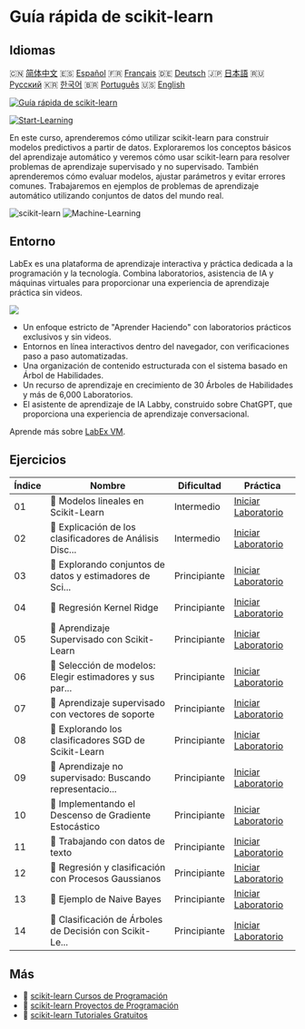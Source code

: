 # Guía rápida de scikit-learn

## Idiomas

🇨🇳 [简体中文](README_zh.md) 🇪🇸 [Español](README_es.md) 🇫🇷 [Français](README_fr.md) 🇩🇪 [Deutsch](README_de.md) 🇯🇵 [日本語](README_ja.md) 🇷🇺 [Русский](README_ru.md) 🇰🇷 [한국어](README_ko.md) 🇧🇷 [Português](README_pt.md) 🇺🇸 [English](README.md) 

[![Guía rápida de scikit-learn](https://cover-creator.labex.io/quick-start-with-scikit-learn.png?lang=es)](https://labex.io/es/courses/quick-start-with-scikit-learn)

[![Start-Learning](https://img.shields.io/badge/Start-Learning-whitesmoke?style=for-the-badge)](https://labex.io/es/courses/quick-start-with-scikit-learn)

En este curso, aprenderemos cómo utilizar scikit-learn para construir modelos predictivos a partir de datos. Exploraremos los conceptos básicos del aprendizaje automático y veremos cómo usar scikit-learn para resolver problemas de aprendizaje supervisado y no supervisado. También aprenderemos cómo evaluar modelos, ajustar parámetros y evitar errores comunes. Trabajaremos en ejemplos de problemas de aprendizaje automático utilizando conjuntos de datos del mundo real.

![scikit-learn](https://img.shields.io/badge/scikit-learn-whitesmoke?style=for-the-badge&logo=scikit-learn)
![Machine-Learning](https://img.shields.io/badge/Machine-Learning-whitesmoke?style=for-the-badge&logo=machine-learning)


## Entorno

LabEx es una plataforma de aprendizaje interactiva y práctica dedicada a la programación y la tecnología. Combina laboratorios, asistencia de IA y máquinas virtuales para proporcionar una experiencia de aprendizaje práctica sin videos.

![](https://tutorial-screenshot.getvm.io/images/vm-1725247253.png)

- Un enfoque estricto de "Aprender Haciendo" con laboratorios prácticos exclusivos y sin videos.
- Entornos en línea interactivos dentro del navegador, con verificaciones paso a paso automatizadas.
- Una organización de contenido estructurada con el sistema basado en Árbol de Habilidades.
- Un recurso de aprendizaje en crecimiento de 30 Árboles de Habilidades y más de 6,000 Laboratorios.
- El asistente de aprendizaje de IA Labby, construido sobre ChatGPT, que proporciona una experiencia de aprendizaje conversacional.

Aprende más sobre [LabEx VM](https://support.labex.io/using-labex/virtual-machine).

## Ejercicios

|   Índice | Nombre                                                   | Dificultad   | Práctica                                                                                                                                           |
|----------|----------------------------------------------------------|--------------|----------------------------------------------------------------------------------------------------------------------------------------------------|
|       01 | 📖 Modelos lineales en Scikit-Learn                      | Intermedio   | <a target='_blank' href='https://labex.io/es/tutorials/ml-linear-models-in-scikit-learn-71093'>Iniciar Laboratorio</a>                             |
|       02 | 📖 Explicación de los clasificadores de Análisis Disc... | Intermedio   | <a target='_blank' href='https://labex.io/es/tutorials/ml-discriminant-analysis-classifiers-explained-71094'>Iniciar Laboratorio</a>               |
|       03 | 📖 Explorando conjuntos de datos y estimadores de Sci... | Principiante | <a target='_blank' href='https://labex.io/es/tutorials/ml-exploring-scikit-learn-datasets-and-estimators-71095'>Iniciar Laboratorio</a>            |
|       04 | 📖 Regresión Kernel Ridge                                | Principiante | <a target='_blank' href='https://labex.io/es/tutorials/ml-kernel-ridge-regression-71096'>Iniciar Laboratorio</a>                                   |
|       05 | 📖 Aprendizaje Supervisado con Scikit-Learn              | Principiante | <a target='_blank' href='https://labex.io/es/tutorials/ml-supervised-learning-with-scikit-learn-71097'>Iniciar Laboratorio</a>                     |
|       06 | 📖 Selección de modelos: Elegir estimadores y sus par... | Principiante | <a target='_blank' href='https://labex.io/es/tutorials/ml-model-selection-choosing-estimators-and-their-parameters-71098'>Iniciar Laboratorio</a>  |
|       07 | 📖 Aprendizaje supervisado con vectores de soporte       | Principiante | <a target='_blank' href='https://labex.io/es/tutorials/ml-supervised-learning-with-support-vectors-71099'>Iniciar Laboratorio</a>                  |
|       08 | 📖 Explorando los clasificadores SGD de Scikit-Learn     | Principiante | <a target='_blank' href='https://labex.io/es/tutorials/ml-exploring-scikit-learn-sgd-classifiers-71100'>Iniciar Laboratorio</a>                    |
|       09 | 📖 Aprendizaje no supervisado: Buscando representacio... | Principiante | <a target='_blank' href='https://labex.io/es/tutorials/ml-unsupervised-learning-seeking-representations-of-the-data-71101'>Iniciar Laboratorio</a> |
|       10 | 📖 Implementando el Descenso de Gradiente Estocástico    | Principiante | <a target='_blank' href='https://labex.io/es/tutorials/ml-implementing-stochastic-gradient-descent-71102'>Iniciar Laboratorio</a>                  |
|       11 | 📖 Trabajando con datos de texto                         | Principiante | <a target='_blank' href='https://labex.io/es/tutorials/ml-working-with-text-data-71103'>Iniciar Laboratorio</a>                                    |
|       12 | 📖 Regresión y clasificación con Procesos Gaussianos     | Principiante | <a target='_blank' href='https://labex.io/es/tutorials/ml-gaussian-process-regression-and-classification-71104'>Iniciar Laboratorio</a>            |
|       13 | 📖 Ejemplo de Naive Bayes                                | Principiante | <a target='_blank' href='https://labex.io/es/tutorials/ml-naive-bayes-example-71106'>Iniciar Laboratorio</a>                                       |
|       14 | 📖 Clasificación de Árboles de Decisión con Scikit-Le... | Principiante | <a target='_blank' href='https://labex.io/es/tutorials/ml-decision-tree-classification-with-scikit-learn-71107'>Iniciar Laboratorio</a>            |

## Más

- 🔗 [scikit-learn Cursos de Programación](https://github.com/labex-labs/awesome-programming-courses)
- 🔗 [scikit-learn Proyectos de Programación](https://github.com/labex-labs/awesome-programming-projects)
- 🔗 [scikit-learn Tutoriales Gratuitos](https://github.com/labex-labs/sklearn-free-tutorials)

